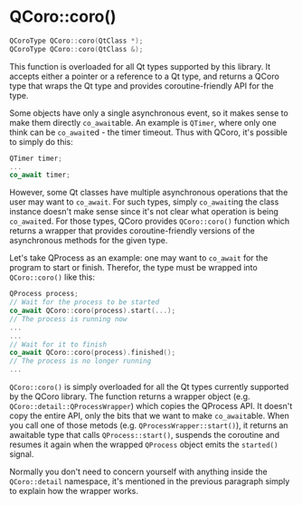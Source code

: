 # QCoro::coro()

```cpp
QCoroType QCoro::coro(QtClass *);
QCoroType QCoro::coro(QtClass &);
```

This function is overloaded for all Qt types supported by this library. It accepts either
a pointer or a reference to a Qt type, and returns a QCoro type that wraps the Qt type and
provides coroutine-friendly API for the type.

Some objects have only a single asynchronous event, so it makes sense to make them
directly `co_await`able. An example is `QTimer`, where only one think can be `co_await`ed -
the timer timeout. Thus with QCoro, it's possible to simply do this:

```cpp
QTimer timer;
...
co_await timer;
```

However, some Qt classes have multiple asynchronous operations that the user may want to `co_await`.
For such types, simply `co_await`ing the class instance doesn't make sense since it's not clear
what operation is being `co_await`ed. For those types, QCoro provides `QCoro::coro()` function
which returns a wrapper that provides coroutine-friendly versions of the asynchronous methods
for the given type.

Let's take QProcess as an example: one may want to `co_await` for the program to start or finish.
Therefor, the type must be wrapped into `QCoro::coro()` like this:

```cpp
QProcess process;
// Wait for the process to be started
co_await QCoro::coro(process).start(...);
// The process is running now
...
...
// Wait for it to finish
co_await QCoro::coro(process).finished();
// The process is no longer running
...
```

`QCoro::coro()` is simply overloaded for all the Qt types currently supported by the QCoro library.
The function returns a wrapper object (e.g. `QCoro::detail::QProcessWrapper`) which copies the
QProcess API. It doesn't copy the entire API, only the bits that we want to make `co_await`able.
When you call one of those metods (e.g. `QProcessWrapper::start()`), it returns an awaitable
type that calls `QProcess::start()`, suspends the coroutine and resumes it again when the
wrapped `QProcess` object emits the `started()` signal.

Normally you don't need to concern yourself with anything inside the `QCoro::detail` namespace,
it's mentioned in the previous paragraph simply to explain how the wrapper works.
